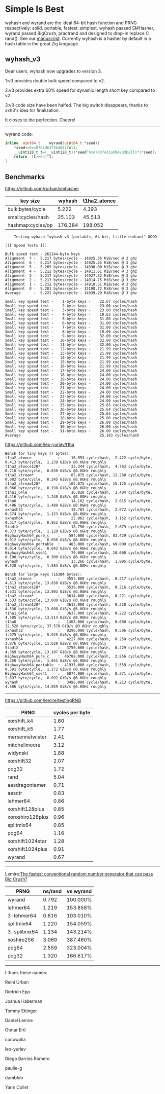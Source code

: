 Simple Is Best
====

wyhash and wyrand are the ideal 64-bit hash function and PRNG respectively: solid, portable, fastest, simplest. wyhash passed SMHasher, wyrand passed BigCrush, practrand and designed to drop-in replace C rand(). See our [manuscript](manuscript.md). Currently wyhash is a hasher by default in a hash table in the great Zig language.

wyhash_v3
----

Dear users, wyhash now upgrades to version 3. 

1:v3 provides double bulk speed compared to v2.

2:v3 provides extra 60% speed for dynamic length short key compared to v2.

3:v3 code size have been halfed. The big switch disappears, thanks to xxh3's idea for finalization.

It closes to the perfection. Cheers!


----------------------------------------

wyrand code:
```C
inline	uint64_t	wyrand(uint64_t	*seed){    
	*seed+=0xa0761d6478bd642full;    
	__uint128_t	t=(__uint128_t)(*seed^0xe7037ed1a0b428dbull)*(*seed);    
	return	(t>>64)^t;    
}
```

Benchmarks
----

https://github.com/rurban/smhasher


|key size | wyhash | t1ha2_atonce |
| ---- | ---- | ---- |
|bulk:bytes/cycle|5.222 | 4.393|
|small:cycles/hash|25.103 |45.513|
|hashmap:cycles/op|176.384|198.052|

```
--- Testing wyhash "wyhash v3 (portable, 64-bit, little-endian)" GOOD

[[[ Speed Tests ]]]

Bulk speed test - 262144-byte keys
Alignment  7 -  5.217 bytes/cycle - 14925.35 MiB/sec @ 3 ghz
Alignment  6 -  5.217 bytes/cycle - 14925.25 MiB/sec @ 3 ghz
Alignment  5 -  5.205 bytes/cycle - 14890.80 MiB/sec @ 3 ghz
Alignment  4 -  5.212 bytes/cycle - 14911.61 MiB/sec @ 3 ghz
Alignment  3 -  5.217 bytes/cycle - 14927.32 MiB/sec @ 3 ghz
Alignment  2 -  5.213 bytes/cycle - 14914.75 MiB/sec @ 3 ghz
Alignment  1 -  5.212 bytes/cycle - 14910.51 MiB/sec @ 3 ghz
Alignment  0 -  5.281 bytes/cycle - 15108.72 MiB/sec @ 3 ghz
Average      -  5.222 bytes/cycle - 14939.29 MiB/sec @ 3 ghz

Small key speed test -    1-byte keys -    22.67 cycles/hash
Small key speed test -    2-byte keys -    23.00 cycles/hash
Small key speed test -    3-byte keys -    23.00 cycles/hash
Small key speed test -    4-byte keys -    19.63 cycles/hash
Small key speed test -    5-byte keys -    31.00 cycles/hash
Small key speed test -    6-byte keys -    31.00 cycles/hash
Small key speed test -    7-byte keys -    31.00 cycles/hash
Small key speed test -    8-byte keys -    19.00 cycles/hash
Small key speed test -    9-byte keys -    32.00 cycles/hash
Small key speed test -   10-byte keys -    32.00 cycles/hash
Small key speed test -   11-byte keys -    32.00 cycles/hash
Small key speed test -   12-byte keys -    21.99 cycles/hash
Small key speed test -   13-byte keys -    21.99 cycles/hash
Small key speed test -   14-byte keys -    21.99 cycles/hash
Small key speed test -   15-byte keys -    21.99 cycles/hash
Small key speed test -   16-byte keys -    21.99 cycles/hash
Small key speed test -   17-byte keys -    24.00 cycles/hash
Small key speed test -   18-byte keys -    24.00 cycles/hash
Small key speed test -   19-byte keys -    24.00 cycles/hash
Small key speed test -   20-byte keys -    24.00 cycles/hash
Small key speed test -   21-byte keys -    24.00 cycles/hash
Small key speed test -   22-byte keys -    24.00 cycles/hash
Small key speed test -   23-byte keys -    24.00 cycles/hash
Small key speed test -   24-byte keys -    24.00 cycles/hash
Small key speed test -   25-byte keys -    25.65 cycles/hash
Small key speed test -   26-byte keys -    25.64 cycles/hash
Small key speed test -   27-byte keys -    25.63 cycles/hash
Small key speed test -   28-byte keys -    25.00 cycles/hash
Small key speed test -   29-byte keys -    26.00 cycles/hash
Small key speed test -   30-byte keys -    26.00 cycles/hash
Small key speed test -   31-byte keys -    26.00 cycles/hash
Average                                    25.103 cycles/hash
```

https://github.com/leo-yuriev/t1ha
```
Bench for tiny keys (7 bytes):
t1ha2_atonce            :     16.953 cycle/hash,  2.422 cycle/byte,  0.413 byte/cycle,  1.239 GiB/s @3.0GHz roughly
t1ha2_atonce128*        :     33.344 cycle/hash,  4.763 cycle/byte,  0.210 byte/cycle,  0.630 GiB/s @3.0GHz roughly
t1ha2_stream*           :     85.875 cycle/hash, 12.268 cycle/byte,  0.082 byte/cycle,  0.245 GiB/s @3.0GHz roughly
t1ha2_stream128*        :    105.875 cycle/hash, 15.125 cycle/byte,  0.066 byte/cycle,  0.198 GiB/s @3.0GHz roughly
t1ha1_64le              :     16.828 cycle/hash,  2.404 cycle/byte,  0.416 byte/cycle,  1.248 GiB/s @3.0GHz roughly
t1ha0                   :     14.102 cycle/hash,  2.015 cycle/byte,  0.496 byte/cycle,  1.489 GiB/s @3.0GHz roughly
xxhash32                :     18.703 cycle/hash,  2.672 cycle/byte,  0.374 byte/cycle,  1.123 GiB/s @3.0GHz roughly
xxhash64                :     22.062 cycle/hash,  3.152 cycle/byte,  0.317 byte/cycle,  0.952 GiB/s @3.0GHz roughly
StadtX                  :     18.750 cycle/hash,  2.679 cycle/byte,  0.373 byte/cycle,  1.120 GiB/s @3.0GHz roughly
HighwayHash64_pure_c    :    584.000 cycle/hash, 83.429 cycle/byte,  0.012 byte/cycle,  0.036 GiB/s @3.0GHz roughly
HighwayHash64_portable  :    483.000 cycle/hash, 69.000 cycle/byte,  0.014 byte/cycle,  0.043 GiB/s @3.0GHz roughly
HighwayHash64_sse41     :     70.000 cycle/hash, 10.000 cycle/byte,  0.100 byte/cycle,  0.300 GiB/s @3.0GHz roughly
wyhash                  :     13.266 cycle/hash,  1.895 cycle/byte,  0.528 byte/cycle,  1.583 GiB/s @3.0GHz roughly

Bench for large keys (16384 bytes):
t1ha2_atonce            :   3552.000 cycle/hash,  0.217 cycle/byte,  4.613 byte/cycle, 13.838 GiB/s @3.0GHz roughly
t1ha2_atonce128*        :   3538.000 cycle/hash,  0.216 cycle/byte,  4.631 byte/cycle, 13.893 GiB/s @3.0GHz roughly
t1ha2_stream*           :   3614.000 cycle/hash,  0.221 cycle/byte,  4.533 byte/cycle, 13.600 GiB/s @3.0GHz roughly
t1ha2_stream128*        :   3612.000 cycle/hash,  0.220 cycle/byte,  4.536 byte/cycle, 13.608 GiB/s @3.0GHz roughly
t1ha1_64le              :   3637.000 cycle/hash,  0.222 cycle/byte,  4.505 byte/cycle, 13.514 GiB/s @3.0GHz roughly
t1ha0                   :   1308.000 cycle/hash,  0.080 cycle/byte, 12.526 byte/cycle, 37.578 GiB/s @3.0GHz roughly
xxhash32                :   8296.000 cycle/hash,  0.506 cycle/byte,  1.975 byte/cycle,  5.925 GiB/s @3.0GHz roughly
xxhash64                :   4227.000 cycle/hash,  0.258 cycle/byte,  3.876 byte/cycle, 11.628 GiB/s @3.0GHz roughly
StadtX                  :   3750.000 cycle/hash,  0.229 cycle/byte,  4.369 byte/cycle, 13.107 GiB/s @3.0GHz roughly
HighwayHash64_pure_c    :  46788.000 cycle/hash,  2.856 cycle/byte,  0.350 byte/cycle,  1.051 GiB/s @3.0GHz roughly
HighwayHash64_portable  :  41933.000 cycle/hash,  2.559 cycle/byte,  0.391 byte/cycle,  1.172 GiB/s @3.0GHz roughly
HighwayHash64_sse41     :   6074.000 cycle/hash,  0.371 cycle/byte,  2.697 byte/cycle,  8.092 GiB/s @3.0GHz roughly
wyhash                  :   3496.000 cycle/hash,  0.213 cycle/byte,  4.686 byte/cycle, 14.059 GiB/s @3.0GHz roughly
```

----------------------------------------

https://github.com/lemire/testingRNG

| PRNG |  cycles per byte |
| ---- | ---- |
| xorshift_k4 | 1.60 |
| xorshift_k5 | 1.77 |
| mersennetwister | 2.41 |
| mitchellmoore | 3.12 |
| widynski | 1.88 |
| xorshift32 | 2.07 |
| pcg32 | 1.72 |
| rand | 5.04 |
| aesdragontamer | 0.71 |
| aesctr | 0.83 |
| lehmer64 | 0.86 |
| xorshift128plus | 0.85 |
| xoroshiro128plus | 0.96 |
| splitmix64 | 0.85 |
| pcg64 | 1.16 |
| xorshift1024star | 1.28 |
| xorshift1024plus | 0.91 |
| wyrand | 0.67 |

----------------------------------------

Lemire:[The fastest conventional random number generator that can pass Big Crush?](https://lemire.me/blog/2019/03/19/the-fastest-conventional-random-number-generator-that-can-pass-big-crush/)


| PRNG | ns/rand | vs wyrand |
| ---- | ---- | ---- |
| wyrand | 0.792 | 100.000% |
| lehmer64 | 1.219 | 153.858% |
| 3-lehmer64 | 0.816 | 103.010% |
| splitmix64 | 1.220 | 154.059% |
| 3-splitmix64 | 1.134 | 143.214% |
| xoshiro256 | 3.069 | 387.460% |
| pcg64 | 2.559 | 323.004% |
| pcg32 | 1.320 | 166.617% |

----------------------------------------

I thank these names:

Reini Urban

Dietrich Epp

Joshua Haberman

Tommy Ettinger

Daniel Lemire

Otmar Ertl

cocowalla

leo-yuriev

Diego Barrios Romero

paulie-g 

dumblob

Yann Collet

